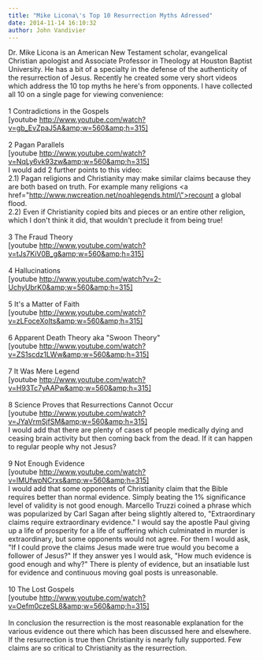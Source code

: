 ```yaml
---
title: "Mike Licona\'s Top 10 Resurrection Myths Adressed"
date: 2014-11-14 16:10:32
author: John Vandivier
---
```




Dr. Mike Licona is an American New Testament scholar, evangelical Christian apologist and Associate Professor in Theology at Houston Baptist University. He has a bit of a specialty in the defense of the authenticity of the resurrection of Jesus. Recently he created some very short videos which address the 10 top myths he here's from opponents. I have collected all 10 on a single page for viewing convenience:<br /><br />1 Contradictions in the Gospels<br />[youtube http://www.youtube.com/watch?v=gb_EvZpaJ5A&amp;w=560&amp;h=315]<br /><br />2 Pagan Parallels<br />[youtube http://www.youtube.com/watch?v=NqLy6vk93zw&amp;w=560&amp;h=315]<br />I would add 2 further points to this video:<br />2.1) Pagan religions and Christianity may make similar claims because they are both based on truth. For example many religions <a href=\"http://www.nwcreation.net/noahlegends.html/\">recount a global flood</a>.<br />2.2) Even if Christianity copied bits and pieces or an entire other religion, which I don't think it did, that wouldn't preclude it from being true!<br /><br />3 The Fraud Theory<br />[youtube http://www.youtube.com/watch?v=tJs7KiV0B_g&amp;w=560&amp;h=315]<br /><br />4 Hallucinations<br />[youtube http://www.youtube.com/watch?v=2-UchyUbrK0&amp;w=560&amp;h=315]<br /><br />5 It's a Matter of Faith<br />[youtube http://www.youtube.com/watch?v=zLFoceXoIts&amp;w=560&amp;h=315]<br /><br />6 Apparent Death Theory aka \"Swoon Theory\"<br />[youtube http://www.youtube.com/watch?v=ZS1scdz1LWw&amp;w=560&amp;h=315]<br /><br />7 It Was Mere Legend<br />[youtube http://www.youtube.com/watch?v=H93Tc7yAAPw&amp;w=560&amp;h=315]<br /><br />8 Science Proves that Resurrections Cannot Occur<br />[youtube http://www.youtube.com/watch?v=JYaVrmSjfSM&amp;w=560&amp;h=315]<br />I would add that there are plenty of cases of people medically dying and ceasing brain activity but then coming back from the dead. If it can happen to regular people why not Jesus?<br /><br />9 Not Enough Evidence<br />[youtube http://www.youtube.com/watch?v=IMUfwpNCrxs&amp;w=560&amp;h=315]<br />I would add that some opponents of Christianity claim that the Bible requires better than normal evidence. Simply beating the 1% significance level of validity is not good enough. Marcello Truzzi coined a phrase which was popularized by Carl Sagan after being slightly altered to, \"Extraordinary claims require extraordinary evidence.\" I would say the apostle Paul giving up a life of prosperity for a life of suffering which culminated in murder is extraordinary, but some opponents would not agree. For them I would ask, \"If I could prove the claims Jesus made were true would you become a follower of Jesus?\" If they answer yes I would ask, \"How much evidence is good enough and why?\" There is plenty of evidence, but an insatiable lust for evidence and continuous moving goal posts is unreasonable.<br /><br />10 The Lost Gospels<br />[youtube http://www.youtube.com/watch?v=Oefm0czeSL8&amp;w=560&amp;h=315]<br /><br />In conclusion the resurrection is the most reasonable explanation for the various evidence out there which has been discussed here and elsewhere. If the resurrection is true then Christianity is nearly fully supported. Few claims are so critical to Christianity as the resurrection.<br />